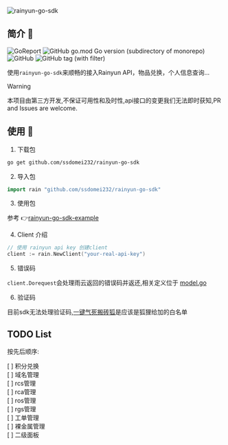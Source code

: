 ![rainyun-go-sdk](https://www.rainyun.com/img/logo.d193755d.png)

## 简介 📜

![GoReport](https://goreportcard.com/badge/github.com/ssdomei232/rainyun-go-sdk)
![GitHub go.mod Go version (subdirectory of monorepo)](https://img.shields.io/github/go-mod/go-version/ssdomei232/rainyun-go-sdk) 
![GitHub](https://img.shields.io/github/license/ssdomei232/rainyun-go-sdk) 
![GitHub tag (with filter)](https://img.shields.io/github/v/tag/ssdomei232/rainyun-go-sdk)

使用`rainyun-go-sdk`来顺畅的接入Rainyun API，物品兑换，个人信息查询...

> [!WARNING]  
> 本项目由第三方开发,不保证可用性和及时性,api接口的变更我们无法即时获知,PR and Issues are welcome.

## 使用 🥑

1. 下载包

```bash
go get github.com/ssdomei232/rainyun-go-sdk
```

2. 导入包

```go
import rain "github.com/ssdomei232/rainyun-go-sdk"
```

3. 使用包

参考 👉[rainyun-go-sdk-example](https://git.mmeiblog.cn/mei/rainyun-go-sdk-example)

4. Client 介绍

```go
// 使用 rainyun api key 创建client
client := rain.NewClient("your-real-api-key")
```

5. 错误码

`client.Dorequest`会处理雨云返回的错误码并返还,相关定义位于 [model.go](https://git.mmeiblog.cn/mei/rainyun-go-sdk/src/branch/main/model.go)

6. 验证码

目前sdk无法处理验证码,[一键气死搬砖狐](https://api.zzwl.top/rainyun-tasks/)是应该是狐狸给加的白名单

## TODO List

按先后顺序:

[ ] 积分兑换  
[ ] 域名管理  
[ ] rcs管理  
[ ] rca管理  
[ ] ros管理  
[ ] rgs管理  
[ ] 工单管理  
[ ] 裸金属管理  
[ ] 二级面板  
